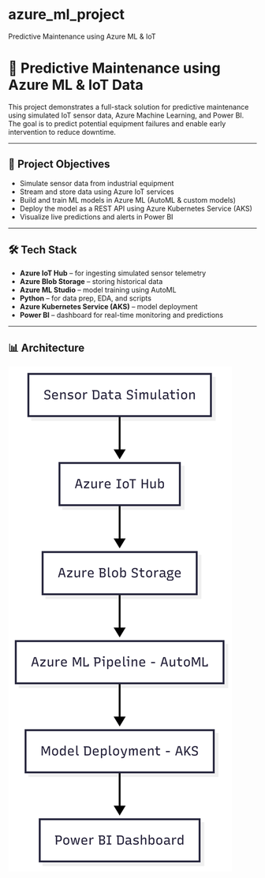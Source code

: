 # azure_ml_project
Predictive Maintenance using Azure ML &amp; IoT

# 🔧 Predictive Maintenance using Azure ML & IoT Data

This project demonstrates a full-stack solution for predictive maintenance using simulated IoT sensor data, Azure Machine Learning, and Power BI. The goal is to predict potential equipment failures and enable early intervention to reduce downtime.

---

## 🚀 Project Objectives

- Simulate sensor data from industrial equipment
- Stream and store data using Azure IoT services
- Build and train ML models in Azure ML (AutoML & custom models)
- Deploy the model as a REST API using Azure Kubernetes Service (AKS)
- Visualize live predictions and alerts in Power BI

---

## 🛠️ Tech Stack

- **Azure IoT Hub** – for ingesting simulated sensor telemetry  
- **Azure Blob Storage** – storing historical data  
- **Azure ML Studio** – model training using AutoML  
- **Python** – for data prep, EDA, and scripts  
- **Azure Kubernetes Service (AKS)** – model deployment  
- **Power BI** – dashboard for real-time monitoring and predictions

---

## 📊 Architecture
![Predictive Maintenance Architecture](docs/architecture.png.png)
